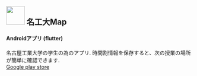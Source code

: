 ## <img src="https://user-images.githubusercontent.com/74134260/151098110-e24981c8-b795-4fd3-a0a0-bf3cd298cdf0.png" width="50"> 名工大Map
#### Androidアプリ (flutter)
名古屋工業大学の学生の為のアプリ. 時間割情報を保存すると、次の授業の場所が簡単に確認できます.
<br>
[Google play store](https://play.google.com/store/apps/details?id=com.c0de.nitechmap_c0de)

<!--
**fztkm/fztkm** is a ✨ _special_ ✨ repository because its `README.md` (this file) appears on your GitHub profile.

Here are some ideas to get you started:

- 🔭 I’m currently working on ...
- 🌱 I’m currently learning ...
- 👯 I’m looking to collaborate on ...
- 🤔 I’m looking for help with ...
- 💬 Ask me about ...
- 📫 How to reach me: ...
- 😄 Pronouns: ...
- ⚡ Fun fact: ...
-->
